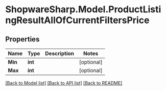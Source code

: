 # ShopwareSharp.Model.ProductListingResultAllOfCurrentFiltersPrice

## Properties

Name | Type | Description | Notes
------------ | ------------- | ------------- | -------------
**Min** | **int** |  | [optional] 
**Max** | **int** |  | [optional] 

[[Back to Model list]](../../README.md#documentation-for-models) [[Back to API list]](../../README.md#documentation-for-api-endpoints) [[Back to README]](../../README.md)

